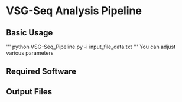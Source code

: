 # VSG-Seq Analysis Pipeline

## Basic Usage

'''
python VSG-Seq_Pipeline.py -i input_file_data.txt 
'''
You can adjust various parameters

## Required Software

## Output Files

